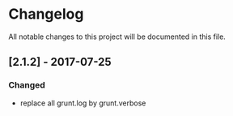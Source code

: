 # Changelog
All notable changes to this project will be documented in this file.

## [2.1.2] - 2017-07-25

### Changed
- replace all grunt.log by grunt.verbose
